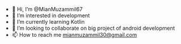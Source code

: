 - 👋 Hi, I’m @MianMuzammil67
- 👀 I’m interested in development
- 🌱 I’m currently learning Kotlin
- 💞️ I’m looking to collaborate on big project of android development
- 📫 How to reach me mianmuzammil30@gmail.com

<!---
MianMuzammil67/MianMuzammil67 is a ✨ special ✨ repository because its `README.md` (this file) appears on your GitHub profile.
You can click the Preview link to take a look at your changes.
--->
